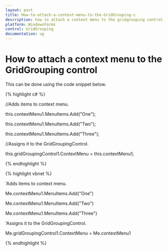 ```yaml
---
layout: post
title: How-to-attach-a-context-menu-to-the-GridGrouping-c
description: how to attach a context menu to the gridgrouping control
platform: WindowsForms
control: GridGrouping
documentation: ug
---
```


# How to attach a context menu to the GridGrouping control

This can be done using the code snippet below.



{% highlight c# %}



//Adds items to context menu.

this.contextMenu1.MenuItems.Add("One");

this.contextMenu1.MenuItems.Add("Two");

this.contextMenu1.MenuItems.Add("Three");



//Assigns it to the GridGroupingControl.

this.gridGroupingControl1.ContextMenu = this.contextMenu1;



{% endhighlight %}



{% highlight vbnet %}



'Adds items to context menu.

Me.contextMenu1.MenuItems.Add("One")

Me.contextMenu1.MenuItems.Add("Two")

Me.contextMenu1.MenuItems.Add("Three")



'Assigns it to the GridGroupingControl.

Me.gridGroupingControl1.ContextMenu = Me.contextMenu1

{% endhighlight %}

